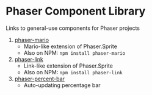 # Phaser Component Library
Links to general-use components for Phaser projects

1. [phaser-mario](https://github.com/SaFrMo/phaser-mario)
	* Mario-like extension of Phaser.Sprite
	* Also on NPM: `npm install phaser-mario`
1. [phaser-link](https://github.com/SaFrMo/phaser-link)
	* Link-like extension of Phaser.Sprite
	* Also on NPM: `npm install phaser-link`
1. [phaser-percent-bar](https://github.com/SaFrMo/phaser-percent-bar)
	* Auto-updating percentage bar
